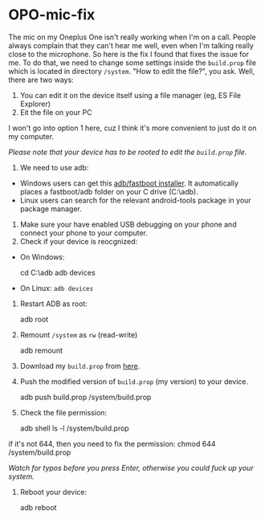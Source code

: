 # OPO-mic-fix
The mic on my Oneplus One isn't really working when I'm on a call. People always complain that they can't hear me well, even when I'm talking really close to the microphone. So here is the fix I found that fixes the issue for me. To do that, we need to change some settings inside the `build.prop` file which is located in directory `/system`. "How to edit the file?", you ask. Well, there are two ways:

1. You can edit it on the device itself using a file manager (eg, ES File Explorer)
2. Eit the file on your PC

I won't go into option 1 here, cuz I think it's more  convenient to just do it on my computer.

_Please note that your device has to be rooted to edit the `build.prop` file._

1. We need to use adb:
  - Windows users can get this [adb/fastboot installer](http://forum.xda-developers.com/showthread.php?t=2588979). It automatically places a fastboot/adb folder on your C drive (C:\adb).
  - Linux users can search for the relevant android-tools package in your package manager.
1. Make sure your have enabled USB debugging on your phone and connect your phone to your computer.
1. Check if your device is reocgnized:
  - On Windows:
  
    cd C:\adb
    adb devices
  - On Linux: `adb devices`

1. Restart ADB as root:

    adb root
1. Remount `/system` as `rw` (read-write)

    adb remount
1. Download my `build.prop` from [here](https://github.com/tfhavingfun/OPO-mic-fix/releases).
1. Push the modified version of `build.prop` (my version) to your device.

    adb push build.prop /system/build.prop
1. Check the file permission:

    adb shell
    ls -l /system/build.prop

if it's not 644, then you need to fix the permission:
    chmod 644 /system/build.prop

_Watch for typos before you press Enter, otherwise you could fuck up your system._

1. Reboot your device:

    adb reboot
